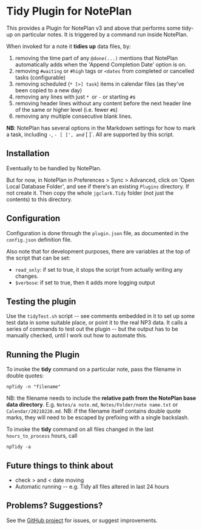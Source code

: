 # Tidy Plugin for NotePlan
This provides a Plugin for NotePlan v3 and above that performs some tidy-up on particular notes. It is triggered by a command run inside NotePlan.

When invoked for a note it **tidies up** data files, by:
1. removing the time part of any `@done(...)` mentions that NotePlan automatically adds when the 'Append Completion Date' option is on.
2. removing `#waiting` or `#high` tags or `<dates` from completed or cancelled tasks (configurable)
3. removing scheduled (`* [>] task`) items in calendar files (as they've been copied to a new day)
4. removing any lines with just `* `or `-` or starting `#`s
5. removing header lines without any content before the next header line of the same or higher level (i.e. fewer `#`s)
6. removing any multiple consecutive blank lines.

**NB**: NotePlan has several options in the Markdown settings for how to mark a task, including `-`, `- [ ]', `*` and `* [ ]`. All are supported by this script.

## Installation
Eventually to be handled by NotePlan.

But for now, in NotePlan in Preferences > Sync > Advanced, click on 'Open Local Database Folder', and see if there's an existing `Plugins` directory. If not create it. Then copy the whole `jgclark.Tidy` folder (not just the contents) to this directory.

## Configuration
Configuration is done through the `plugin.json` file, as documented in the `config.json` definition file.

Also note that for development purposes, there are variables at the top of the script that can be set:
- `read_only`: if set to true, it stops the script from actually writing any changes.
- `$verbose`: if set to true, then it adds more logging output

## Testing the plugin
Use the `tidyTest.sh` script -- see comments embedded in it to set up some test data in some suitable place, or point it to the real NP3 data. It calls a series of commands to test out the plugin -- but the output has to be manually checked, until I work out how to automate this.

## Running the Plugin
To invoke the **tidy** command on a particular note, pass the filename in double quotes:

`npTidy -n "filename"`

NB: the filename needs to include the **relative path from the NotePlan base data directory**. E.g. `Notes/a note.md`, `Notes/Folder/note name.txt` or `Calendar/20210220.md`.
NB: if the filename itself contains double quote marks, they will need to be escaped by prefixing with a single backslash.

To invoke the **tidy** command on all files changed in the last `hours_to_process` hours, call

`npTidy -a`

## Future things to think about
- check > and < date moving
- Automatic running -- e.g. Tidy all files altered in last 24 hours

## Problems? Suggestions?
See the [GitHub project](https://github.com/jgclark/NotePlan-Tidy) for issues, or suggest improvements.

